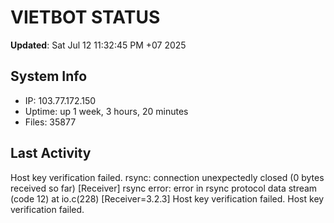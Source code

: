 # VIETBOT STATUS
**Updated**: Sat Jul 12 11:32:45 PM +07 2025

## System Info
- IP: 103.77.172.150
- Uptime: up 1 week, 3 hours, 20 minutes
- Files: 35877

## Last Activity
Host key verification failed.
rsync: connection unexpectedly closed (0 bytes received so far) [Receiver]
rsync error: error in rsync protocol data stream (code 12) at io.c(228) [Receiver=3.2.3]
Host key verification failed.
Host key verification failed.
